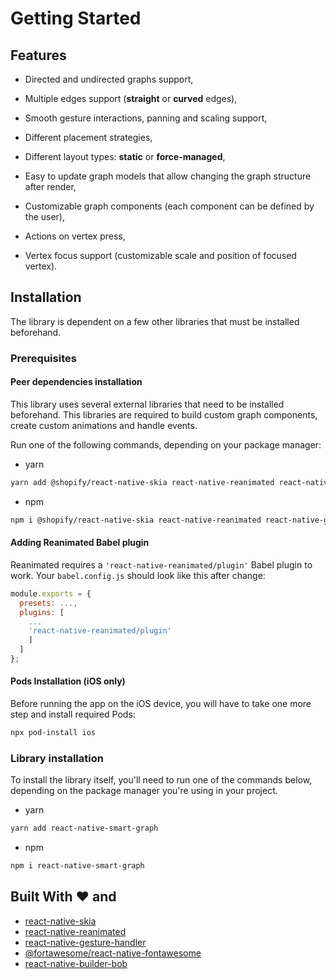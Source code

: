 # Getting Started

## Features

- Directed and undirected graphs support,

- Multiple edges support (**straight** or **curved** edges),

- Smooth gesture interactions, panning and scaling support,

- Different placement strategies,

- Different layout types: **static** or **force-managed**,

- Easy to update graph models that allow changing the graph structure after render,

- Customizable graph components (each component can be defined by the user),

- Actions on vertex press,

- Vertex focus support (customizable scale and position of focused vertex).

## Installation

The library is dependent on a few other libraries that must be installed beforehand.

### Prerequisites

#### Peer dependencies installation

This library uses several external libraries that need to be installed beforehand. This libraries are required to build custom graph components, create custom animations and handle events.

Run one of the following commands, depending on your package manager:

- yarn

```sh
yarn add @shopify/react-native-skia react-native-reanimated react-native-gesture-handler react-native-svg
```

- npm

```sh
npm i @shopify/react-native-skia react-native-reanimated react-native-gesture-handler react-native-svg
```

#### Adding Reanimated Babel plugin

Reanimated requires a `'react-native-reanimated/plugin'` Babel plugin to work. Your `babel.config.js` should look like this after change:

```js
module.exports = {
  presets: ...,
  plugins: [
    ...
    'react-native-reanimated/plugin'
    ]
  ]
};
```

#### Pods Installation (iOS only)

Before running the app on the iOS device, you will have to take one more step and install required Pods:

```sh
npx pod-install ios
```

### Library installation

To install the library itself, you'll need to run one of the commands below, depending on the package manager you're using in your project.

- yarn

```sh
yarn add react-native-smart-graph
```

- npm

```sh
npm i react-native-smart-graph
```

## Built With ❤️ and <!-- {docsify-ignore} -->

- [react-native-skia](https://shopify.github.io/react-native-skia/)
- [react-native-reanimated](https://docs.swmansion.com/react-native-reanimated/)
- [react-native-gesture-handler](https://docs.swmansion.com/react-native-gesture-handler/)
- [@fortawesome/react-native-fontawesome](https://www.npmjs.com/package/@fortawesome/react-native-fontawesome)
- [react-native-builder-bob](https://github.com/callstack/react-native-builder-bob)
